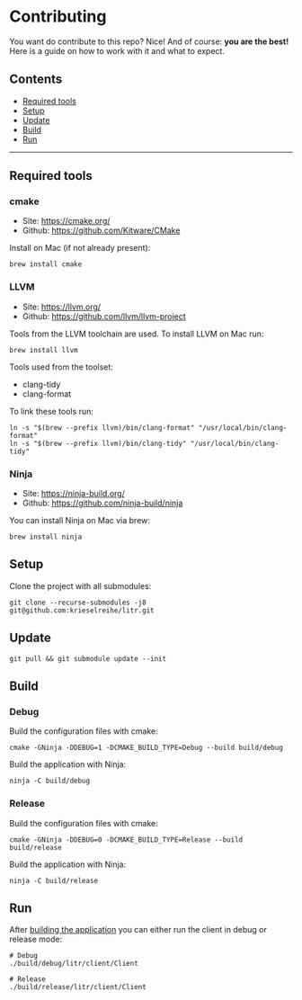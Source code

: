 # Contributing

You want do contribute to this repo? Nice! And of course: **you are the best!** Here is a guide on how to work with it and what to expect.

## Contents

- [Required tools](#required-tools)
- [Setup](#setup)
- [Update](#update)
- [Build](#build)
- [Run](#run)

---

## Required tools

### cmake

* Site: https://cmake.org/
* Github: https://github.com/Kitware/CMake

Install on Mac (if not already present):

```shell script
brew install cmake
```

### LLVM

* Site: https://llvm.org/
* Github: https://github.com/llvm/llvm-project

Tools from the LLVM toolchain are used. To install LLVM on Mac run:

```shell script
brew install llvm
```

Tools used from the toolset:

* clang-tidy
* clang-format

To link these tools run:

```shell script
ln -s "$(brew --prefix llvm)/bin/clang-format" "/usr/local/bin/clang-format"
ln -s "$(brew --prefix llvm)/bin/clang-tidy" "/usr/local/bin/clang-tidy"
```

### Ninja

* Site: https://ninja-build.org/
* Github: https://github.com/ninja-build/ninja

You can install Ninja on Mac via brew:

```shell script
brew install ninja
```

## Setup

Clone the project with all submodules:

```shell script
git clone --recurse-submodules -j8 git@github.com:krieselreihe/litr.git
```

## Update

```shell script
git pull && git submodule update --init
```

## Build

### Debug

Build the configuration files with cmake:

```shell script
cmake -GNinja -DDEBUG=1 -DCMAKE_BUILD_TYPE=Debug --build build/debug
```

Build the application with Ninja:

```shell script
ninja -C build/debug
```

### Release

Build the configuration files with cmake:

```shell script
cmake -GNinja -DDEBUG=0 -DCMAKE_BUILD_TYPE=Release --build build/release
```

Build the application with Ninja:

```shell script
ninja -C build/release
```

## Run

After [building the application](#build) you can either run the client in debug or release mode:

```shell script
# Debug
./build/debug/litr/client/Client

# Release
./build/release/litr/client/Client
```
